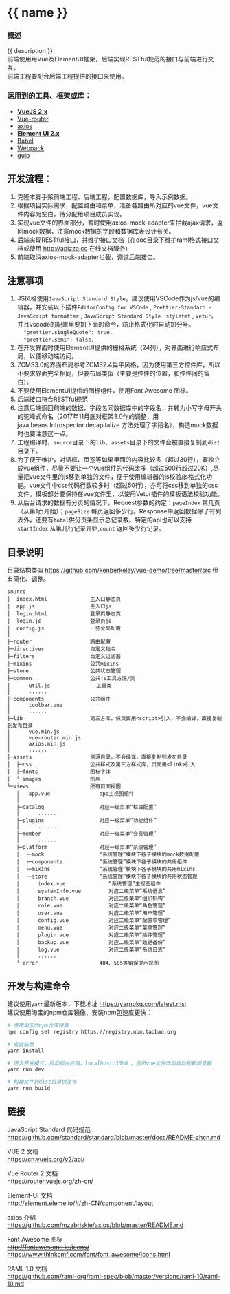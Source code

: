 # {{ name }}
### 概述
{{ description }}  
前端使用用Vue及ElementUI框架，后端实现RESTful规范的接口与前端进行交互。  
前端工程要配合后端工程提供的接口来使用。

### 运用到的工具、框架或库：
- **[VueJS 2.x](https://github.com/vuejs/vue)**
- [Vue-router](https://github.com/vuejs/vue-router)
- [axios](https://github.com/mzabriskie/axios)
- **[Element UI 2.x](https://github.com/ElemeFE/element)**
- [Babel](https://babeljs.io/)
- [Webpack](https://github.com/webpack/webpack)
- [gulp](https://gulpjs.com/)

## 开发流程：
1. 克隆本脚手架前端工程、后端工程，配置数据库，导入示例数据。
1. 根据项目实际需求，配置路由和菜单，准备各路由所对应的vue文件，vue文件内容为空白，待分配给项目成员实现。
1. 实现vue文件的界面部分，暂时使用axios-mock-adapter来拦截ajax请求，返回mock数据，注意mock数据的字段和数据库表设计有关。
1. 后端实现RESTful接口，并维护接口文档（在doc目录下维护raml格式接口文档或使用 http://apizza.cc 在线文档服务）
1. 前端取消axios-mock-adapter拦截，调试后端接口。

## 注意事项
1. JS风格使用`JavaScript Standard Style`，建议使用VSCode作为js/vue的编辑器，并安装以下插件`EditorConfig for VSCode` , `Prettier-Standard - JavaScript formatter` , `JavaScript Standard Style` , `stylefmt` , `Vetur`。
  并且vscode的配置里要加下面的命令，防止格式化时自动加分号。   
  `  "prettier.singleQuote": true,`  
  `  "prettier.semi": false,`  
1. 在开发界面时使用ElementUI提供的栅格系统（24列），对界面进行响应式布局，以便移动端访问。
1. ZCMS3.0的界面布局参考ZCMS2.4扁平风格，因为使用第三方控件库，所以不要求界面完全相同，但要布局类似（主要是控件的位置，和控件间的留白）。
1. 不要使用ElementUI提供的图标组件，使用Font Awesome 图标。
1. 后端接口符合RESTful规范
1. 注意后端返回前端的数据，字段名同数据库中的字段名，并转为小写字母开头的驼峰式命名（2017年11月底对框架3.0作的调整，用 java.beans.Introspector.decapitalize 方法处理了字段名），构造mock数据时也要注意这一点。
1. 工程编译时，`source`目录下的`lib`、`assets`目录下的文件会被直接复制到`dist`目录下。
1. 为了便于维护，对话框、页签等如果里面的内容比较多（超过30行），要独立成vue组件，尽量不要让一个vue组件的代码太多（超过500行超过20K）,尽量把vue文件里的js移到单独的文件，便于使用编辑器的js校验/js格式化功能。vue文件中css代码行数较多时（超过50行），亦可将css移到单独的css文件。模板部分要保持在vue文件里，以使用Vetur插件的模板语法校验功能。
1. 从后台请求的数据有分页的情况下，Request参数的约定：`pageIndex` 第几页（从第1页开始）；`pageSize` 每页返回多少行。Response中返回数据除了有列表外，还要有`total`供分页条显示总记录数。特定的api也可以支持 `startIndex` 从第几行记录开始,`count` 返回多少行记录。

## 目录说明
目录结构类似 https://github.com/kenberkeley/vue-demo/tree/master/src 但有简化、调整。

```
source
│  index.html              主入口静态页
│  app.js                  主入口js
│  login.html              登录页静态页
│  login.js                登录页js
│  config.js               一些全局配置
│  
├─router                   路由配置
├─directives               自定义指令
├─filters                  自定义过滤器
├─mixins                   公共mixins
├─store                    公共状态管理
├─common                   公共js工具方法/类
│      util.js               工具类
│      ......
├─components               公共组件
│      toolbar.vue
│      ......
├─lib                      第三方库，供页面用<script>引入，不会编译，直接复制到发布目录
│      vue.min.js
│      vue-router.min.js
│      axios.min.js
│      ......
├─assets                   资源目录，不会编译，直接复制到发布目录
│  ├─css                   公共样式及第三方样式库，页面用<link>引入
│  ├─fonts                 图标字体
│  └─images                图片
└─views                    所有页面视图
   │   app.vue                app主视图组件
   │
   ├─catalog                  对应一级菜单“栏目配置”
   │      ......
   ├─plugins                  对应一级菜单“功能组件”
   │      ......
   ├─member                   对应一级菜单“会员管理”
   │      ......
   ├─platform                 对应一级菜单“系统管理”
   │  ├─mock                  “系统管理”模块下各子模块的mock数据配置
   │  ├─components            “系统管理”模块下各子模块的共用组件
   │  ├─mixins                “系统管理”模块下各子模块的共用mixins
   │  └─store                 “系统管理”模块下各子模块的共用状态管理
   │      index.vue              “系统管理”主视图组件
   │      systemInfo.vue         对应二级菜单“系统信息”
   │      branch.vue             对应二级菜单“组织机构”
   │      role.vue               对应二级菜单“角色管理”
   │      user.vue               对应二级菜单“用户管理”
   │      config.vue             对应二级菜单“配置项管理”
   │      menu.vue               对应二级菜单“菜单管理”
   │      plugin.vue             对应二级菜单“插件管理”
   │      backup.vue             对应二级菜单“数据备份”
   │      log.vue                对应二级菜单“系统日志”
   │      ......
   └─error                    404、505等错误提示视图
```

## 开发与构建命令
建议使用`yarn`最新版本，下载地址 https://yarnpkg.com/latest.msi  
建议使用淘宝的npm仓库镜像，安装npm包速度更快：  
``` bash
# 使用淘宝的npm仓库镜像   
npm config set registry https://registry.npm.taobao.org

```

``` bash
# 安装依赖   
yarn install

# 进入开发模式，启动前台应用，localhost:3000 。监听vue文件改动自动刷新浏览器  
yarn run dev

# 构建文件到dist目录供发布  
yarn run build

```

## 链接
JavaScript Standard 代码规范  
https://github.com/standard/standard/blob/master/docs/README-zhcn.md  
  
VUE 2 文档  
https://cn.vuejs.org/v2/api/  
  
Vue Router 2 文档  
https://router.vuejs.org/zh-cn/  
  
Element-UI 文档  
http://element.eleme.io/#/zh-CN/component/layout  
  
axios 介绍  
https://github.com/mzabriskie/axios/blob/master/README.md  
  
Font Awesome 图标  
~~http://fontawesome.io/icons/~~  
https://www.thinkcmf.com/font/font_awesome/icons.html   
  
RAML 1.0 文档  
https://github.com/raml-org/raml-spec/blob/master/versions/raml-10/raml-10.md  
  
  